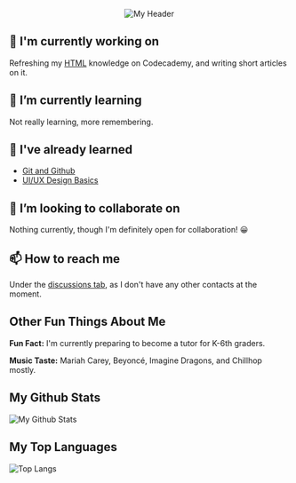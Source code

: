 <p align="center">
  <img src="https://user-images.githubusercontent.com/76709163/155404346-3215a0ed-61c0-425d-8d39-ee6a6f310978.png" alt="My Header">
</p>

## 🔭 I'm currently working on
Refreshing my [HTML](https://www.codecademy.com/learn/learn-html) knowledge on Codecademy, and writing short articles on it.

## 🌱 I’m currently learning
Not really learning, more remembering.

## 🌳 I've already learned
- [Git and Github](https://www.codecademy.com/learn/learn-git)
- [UI/UX Design Basics](https://www.codecademy.com/learn/intro-to-ui-ux)

## 👯 I’m looking to collaborate on
Nothing currently, though I'm definitely open for collaboration! 😀

## 📫 How to reach me
Under the [discussions tab](https://github.com/FireBreather65/FireBreather65/discussions), as I don't have any other contacts at the moment.

## Other Fun Things About Me

<p><b>Fun Fact:</b> I'm currently preparing to become a tutor for K-6th graders.</p>

<p><b>Music Taste:</b> Mariah Carey, Beyoncé, Imagine Dragons, and Chillhop mostly.</p>

## My Github Stats

![My Github Stats](https://github-readme-stats.vercel.app/api?username=firebreather65)

## My Top Languages

![Top Langs](https://github-readme-stats.vercel.app/api/top-langs/?username=firebreather65)
